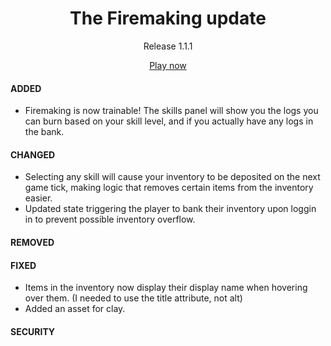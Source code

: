 <!-- XX.XX.XX
# ADDED
# CHANGED
# DEPRECATED
# REMOVED
# FIXED
# SECURITY -->

<!-- V# 1.1.0
# FIREMAKING

- DONE - need to test lol
- DONE - function needs to find the first log item in the inventory, replace it with blank, then dispatch the xp
- DONE - function needs to check the amount in inventory, and if it gets to 0, refill with more of the chosen log
- DONE - function needs to be aware of the amount of the chosen log in the players bank
- DONE - function needs to not withdraw into the negatives
- DONE - function needs to be capable of dealing with withdrawing an amount under 28 and still executing as defined above
- DONE - function needs to empty the inventory, then withdraw 28 of the chosen logs
- DONE - clicking the buttons sets needsToBank to true, and sets another piece of component state (playerIsFiremaking) to true [not sure if i need this last boolean]
- DONE - skills panel styles them based on the player's firemaking level
- DONE - skills panel shows the logs the player currenly has, and their amount
- DONE - inventory slice needs a way to remove individual items from the inventory -->

<div align="center">
  <h1>The Firemaking update</h1>
  <p>Release 1.1.1</p>
  <a href="https://ejmdev-idlescape.herokuapp.com/">Play now</a>
</div>

#### ADDED

- Firemaking is now trainable! The skills panel will show you the logs you can burn based on your skill level, and if you actually have any logs in the bank.

#### CHANGED

- Selecting any skill will cause your inventory to be deposited on the next game tick, making logic that removes certain items from the inventory easier.
- Updated state triggering the player to bank their inventory upon loggin in to prevent possible inventory overflow.

#### REMOVED

#### FIXED

- Items in the inventory now display their display name when hovering over them. (I needed to use the title attribute, not alt)
- Added an asset for clay.

#### SECURITY
